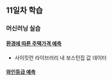 ## 11일차 학습

### 머신러닝 실습

#### [환경에 따른 주택가격 예측](https://github.com/Hsegunn/bigdata-analysis-2024/blob/main/day11/da23_%EB%B3%B4%EC%8A%A4%ED%84%B4%EC%A3%BC%ED%83%9D%EA%B0%80%EA%B2%A9_%ED%9A%8C%EA%B7%80%EB%B6%84%EC%84%9D.ipynb)
- 사이킷런 라이브러리 내 보스턴집 값 데이터

#### [와인등급 예측](https://github.com/Hsegunn/bigdata-analysis-2024/blob/main/day11/)
